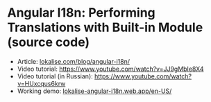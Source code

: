 # Angular I18n: Performing Translations with Built-in Module (source code)

* Article: [lokalise.com/blog/angular-i18n/](https://lokalise.com/blog/angular-i18n/)
* Video tutorial: https://www.youtube.com/watch?v=JJ9gMbIe8X4
* Video tutorial (in Russian): https://www.youtube.com/watch?v=HUxcqus6krw
* Working demo: [lokalise-angular-i18n.web.app/en-US/](https://lokalise-angular-i18n.web.app/en-US/)
